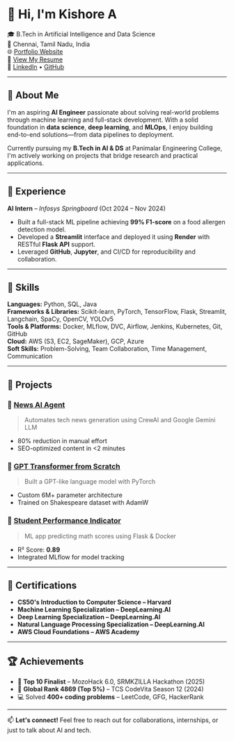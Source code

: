# 👋 Hi, I'm Kishore A

🎓 B.Tech in Artificial Intelligence and Data Science  
📍 Chennai, Tamil Nadu, India  
🌐 [Portfolio Website](https://akishore-12.github.io/kishore-portfolio)  
📄 [View My Resume](https://drive.google.com/file/d/1xm-SOzcv93rFRa6GnkQqO-fzUm3rgxtD/view?usp=sharing)  
🔗 [LinkedIn](https://www.linkedin.com/in/kishore-ai) • [GitHub](https://github.com/AKishore-12)

---

## 🚀 About Me

I'm an aspiring **AI Engineer** passionate about solving real-world problems through machine learning and full-stack development. With a solid foundation in **data science**, **deep learning**, and **MLOps**, I enjoy building end-to-end solutions—from data pipelines to deployment.

Currently pursuing my **B.Tech in AI & DS** at Panimalar Engineering College, I'm actively working on projects that bridge research and practical applications.

---

## 💼 Experience

**AI Intern** – *Infosys Springboard* (Oct 2024 – Nov 2024)  
- Built a full-stack ML pipeline achieving **99% F1-score** on a food allergen detection model.  
- Developed a **Streamlit** interface and deployed it using **Render** with RESTful **Flask API** support.  
- Leveraged **GitHub**, **Jupyter**, and CI/CD for reproducibility and collaboration.

---

## 🔧 Skills

**Languages:** Python, SQL, Java  
**Frameworks & Libraries:** Scikit-learn, PyTorch, TensorFlow, Flask, Streamlit, Langchain, SpaCy, OpenCV, YOLOv5  
**Tools & Platforms:** Docker, MLflow, DVC, Airflow, Jenkins, Kubernetes, Git, GitHub  
**Cloud:** AWS (S3, EC2, SageMaker), GCP, Azure  
**Soft Skills:** Problem-Solving, Team Collaboration, Time Management, Communication

---

## 🧠 Projects

### 🔹 [News AI Agent](https://github.com/AKishore-12/News-AI-Agent)
> Automates tech news generation using CrewAI and Google Gemini LLM  
- 80% reduction in manual effort  
- SEO-optimized content in <2 minutes  

### 🔹 [GPT Transformer from Scratch](https://github.com/AKishore-12/GPT-From-Scratch)
> Built a GPT-like language model with PyTorch  
- Custom 6M+ parameter architecture  
- Trained on Shakespeare dataset with AdamW

### 🔹 [Student Performance Indicator](https://github.com/AKishore-12/Student-Performance-ML)
> ML app predicting math scores using Flask & Docker  
- R² Score: **0.89**  
- Integrated MLflow for model tracking

---

## 📜 Certifications

- **CS50's Introduction to Computer Science – Harvard**
- **Machine Learning Specialization – DeepLearning.AI**
- **Deep Learning Specialization – DeepLearning.AI**
- **Natural Language Processing Specialization – DeepLearning.AI**
- **AWS Cloud Foundations – AWS Academy**

---

## 🏆 Achievements

- 🥇 **Top 10 Finalist** – MozoHack 6.0, SRMKZILLA Hackathon (2025)  
- 🧠 **Global Rank 4869 (Top 5%)** – TCS CodeVita Season 12 (2024)  
- 💻 Solved **400+ coding problems** – LeetCode, GFG, HackerRank

---

📫 **Let's connect!** Feel free to reach out for collaborations, internships, or just to talk about AI and tech.

